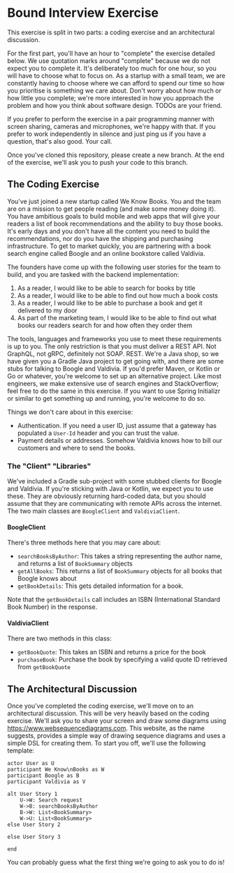 # Bound Interview Exercise

This exercise is split in two parts: a coding exercise and an architectural discussion. 

For the first part, you'll have an hour to "complete" the exercise detailed below. We use quotation marks around "complete" 
because we do not expect you to complete it. It's deliberately too much for one hour, so you will have to choose what to
focus on. As a startup with a small team, we are constantly having to choose where we can afford to spend our time so 
how you prioritise is something we care about. Don't worry about how much or how little you complete; we're more interested
in how you approach the problem and how you think about software design. TODOs are your friend.

If you prefer to perform the exercise in a pair programming manner with screen sharing, cameras and microphones, we're happy
with that. If you prefer to work independently in silence and just ping us if you have a question, that's also good. Your call.

Once you've cloned this repository, please create a new branch. At the end of the exercise, we'll ask you to push your
code to this branch.

## The Coding Exercise

You've just joined a new startup called We Know Books. You and the team are on a mission to get people reading (and make some 
money doing it). You have ambitious goals to build mobile and web apps that will give your readers a list of book 
recommendations and the ability to buy those books. It's early days and you don't have all the content you need to build
the recommendations, nor do you have the shipping and purchasing infrastructure. To get to market quickly, you are partnering
with a book search engine called Boogle and an online bookstore called Valdivia.

The founders have come up with the following user stories for the team to build, and you are tasked with the backend implementation:
1. As a reader, I would like to be able to search for books by title
2. As a reader, I would like to be able to find out how much a book costs
3. As a reader, I would like to be able to purchase a book and get it delivered to my door
4. As part of the marketing team, I would like to be able to find out what books our readers search for and how often they order them

The tools, languages and frameworks you use to meet these requirements is up to you. The only restriction is that you
must deliver a REST API. Not GraphQL, not gRPC, definitely not SOAP. REST. We're a Java shop, so we have given you 
a Gradle Java project to get going with, and there are some stubs for talking to Boogle and Valdivia. If you'd prefer Maven, or 
Kotlin or Go or whatever, you're welcome to set up an alternative project. Like most engineers, we make extensive use of search
engines and StackOverflow; feel free to do the same in this exercise. If you want to use Spring Initializr or similar to get
something up and running, you're welcome to do so. 

Things we don't care about in this exercise:
* Authentication. If you need a user ID, just assume that a gateway has populated a `User-Id` header and you can trust the value.
* Payment details or addresses. Somehow Valdivia knows how to bill our customers and where to send the books.

### The "Client" "Libraries"

We've included a Gradle sub-project with some stubbed clients for Boogle and Valdivia. If you're sticking with Java or Kotlin,
we expect you to use these. They are obviously returning hard-coded data, but you should assume that they are communicating
with remote APIs across the internet. The two main classes are `BoogleClient` and `ValdiviaClient`.

#### BoogleClient

There's three methods here that you may care about:
* `searchBooksByAuthor`: This takes a string representing the author name, and returns a list of `BookSummary` objects
* `getAllBooks`: This returns a list of `BookSummary` objects for all books that Boogle knows about 
* `getBookDetails`: This gets detailed information for a book.

Note that the `getBookDetails` call includes an ISBN (International Standard Book Number) in the response.

#### ValdiviaClient

There are two methods in this class:
* `getBookQuote`: This takes an ISBN and returns a price for the book
* `purchaseBook`: Purchase the book by specifying a valid quote ID retrieved from `getBookQuote`

## The Architectural Discussion

Once you've completed the coding exercise, we'll move on to an architectural discussion. This will be very heavily based
on the coding exercise. We'll ask you to share your screen and draw some diagrams using https://www.websequencediagrams.com.
This website, as the name suggests, provides a simple way of drawing sequence diagrams and uses a simple DSL for creating them.
To start you off, we'll use the following template:
```
actor User as U
participant We Know\nBooks as W
participant Boogle as B
participant Valdivia as V

alt User Story 1
    U->W: Search request
    W->B: searchBooksByAuthor
    B->W: List<BookSummary>
    W->U: List<BookSummary>
else User Story 2

else User Story 3

end
```
You can probably guess what the first thing we're going to ask you to do is!
